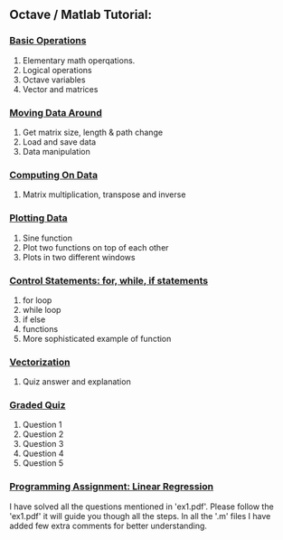 ## Octave / Matlab Tutorial:
### [Basic Operations](Basic_Operations.md)
1. Elementary math operqations.
2. Logical operations    
3. Octave variables
4. Vector and matrices

### [Moving Data Around](Moving_Data_Around.md)
1. Get matrix size, length & path change
2. Load and save data    
3. Data manipulation

### [Computing On Data](Computing_On_Data.md)
1. Matrix multiplication, transpose and inverse

### [Plotting Data](Plotting_Data.md)
1. Sine function
2. Plot two functions on top of each other    
3. Plots in two different windows

### [Control Statements: for, while, if statements](Control_Statements_for_while_if_statement.md)
1. for loop
2. while loop
3. if else
4. functions
5. More sophisticated example of function

### [Vectorization](Vectorization.md)
1. Quiz answer and explanation

### [Graded Quiz](Octave_Matlab_Tutorial_Graded_Quiz.md)
1. Question 1
2. Question 2
3. Question 3
4. Question 4
5. Question 5

### [Programming Assignment: Linear Regression](machine-learning-ex1)
I have solved all the questions mentioned in 'ex1.pdf'. Please follow the 'ex1.pdf' it will guide you though all the steps. In all the '.m' files I have added few extra comments for better understanding.
